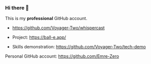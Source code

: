 ### Hi there 👋

This is my **professional** GitHub account.

- https://github.com/Voyager-Two/whispercast

- Project: https://ball-e.app/

- Skills demonstration: https://github.com/Voyager-Two/tech-demo

Personal GitHub account: https://github.com/Emre-Zero
